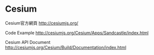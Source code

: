 # Cesium
Cesium官方網頁
http://cesiumjs.org/

Code Example
http://cesiumjs.org/Cesium/Apps/Sandcastle/index.html

Cesium API Document
http://cesiumjs.org/Cesium/Build/Documentation/index.html
